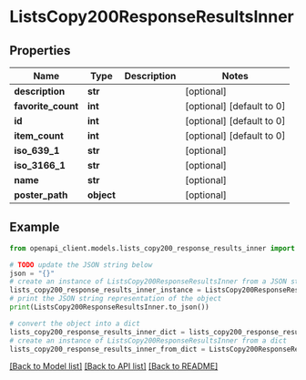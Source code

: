 # ListsCopy200ResponseResultsInner


## Properties

Name | Type | Description | Notes
------------ | ------------- | ------------- | -------------
**description** | **str** |  | [optional] 
**favorite_count** | **int** |  | [optional] [default to 0]
**id** | **int** |  | [optional] [default to 0]
**item_count** | **int** |  | [optional] [default to 0]
**iso_639_1** | **str** |  | [optional] 
**iso_3166_1** | **str** |  | [optional] 
**name** | **str** |  | [optional] 
**poster_path** | **object** |  | [optional] 

## Example

```python
from openapi_client.models.lists_copy200_response_results_inner import ListsCopy200ResponseResultsInner

# TODO update the JSON string below
json = "{}"
# create an instance of ListsCopy200ResponseResultsInner from a JSON string
lists_copy200_response_results_inner_instance = ListsCopy200ResponseResultsInner.from_json(json)
# print the JSON string representation of the object
print(ListsCopy200ResponseResultsInner.to_json())

# convert the object into a dict
lists_copy200_response_results_inner_dict = lists_copy200_response_results_inner_instance.to_dict()
# create an instance of ListsCopy200ResponseResultsInner from a dict
lists_copy200_response_results_inner_from_dict = ListsCopy200ResponseResultsInner.from_dict(lists_copy200_response_results_inner_dict)
```
[[Back to Model list]](../README.md#documentation-for-models) [[Back to API list]](../README.md#documentation-for-api-endpoints) [[Back to README]](../README.md)


